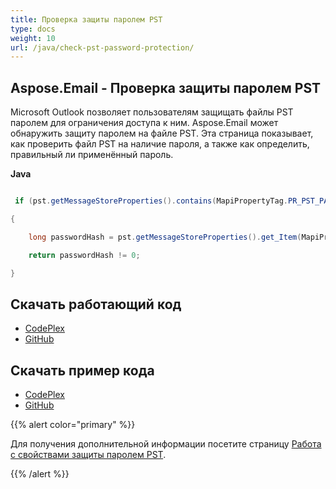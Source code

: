 ```yaml
---
title: Проверка защиты паролем PST
type: docs
weight: 10
url: /java/check-pst-password-protection/
---
```


## **Aspose.Email - Проверка защиты паролем PST**
Microsoft Outlook позволяет пользователям защищать файлы PST паролем для ограничения доступа к ним. Aspose.Email может обнаружить защиту паролем на файле PST. Эта страница показывает, как проверить файл PST на наличие пароля, а также как определить, правильный ли применённый пароль.

**Java**

``` java

 if (pst.getMessageStoreProperties().contains(MapiPropertyTag.PR_PST_PASSWORD))

{

    long passwordHash = pst.getMessageStoreProperties().get_Item(MapiPropertyTag.PR_PST_PASSWORD).getLong();

    return passwordHash != 0;

}

```
## **Скачать работающий код**
- [CodePlex](https://archive.codeplex.com/?p=asposeemailjavaapachepoi)
- [GitHub](https://github.com/aspose-email/Aspose.Email-for-Java/releases/tag/Aspose.Email_Java_for_Apache_POI-v1.0.0)
## **Скачать пример кода**
- [CodePlex](https://archive.codeplex.com/?p=asposeemailjavaapachepoi#src/main/java/com/aspose/email/examples/asposefeatures/outlookstorage/checkprotection/AsposeCheckProtection.java)
- [GitHub](https://github.com/aspose-email/Aspose.Email-for-Java/blob/master/Plugins/Aspose_Email_for_Apache_POI/src/main/java/com/aspose/email/examples/asposefeatures/outlookstorage/checkprotection/AsposeCheckProtection.java)

{{% alert color="primary" %}} 

Для получения дополнительной информации посетите страницу [Работа с свойствами защиты паролем PST](/email/java/working-with-calendar-items-in-pst-file/).

{{% /alert %}}
